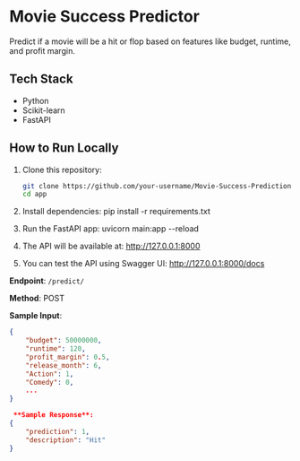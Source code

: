 # Movie Success Predictor
Predict if a movie will be a hit or flop based on features like budget, runtime, and profit margin.

## Tech Stack
- Python
- Scikit-learn
- FastAPI

## How to Run Locally
1. Clone this repository:
   ```bash
   git clone https://github.com/your-username/Movie-Success-Prediction.git
   cd app

2. Install dependencies:
   pip install -r requirements.txt

3. Run the FastAPI app:
   uvicorn main:app --reload

4. The API will be available at:
   http://127.0.0.1:8000

5. You can test the API using Swagger UI:
   http://127.0.0.1:8000/docs

**Endpoint**: `/predict/`

**Method**: POST

**Sample Input**:
```json
{
    "budget": 50000000,
    "runtime": 120,
    "profit_margin": 0.5,
    "release_month": 6,
    "Action": 1,
    "Comedy": 0,
    ...
}

 **Sample Response**:
{
    "prediction": 1,
    "description": "Hit"
}



